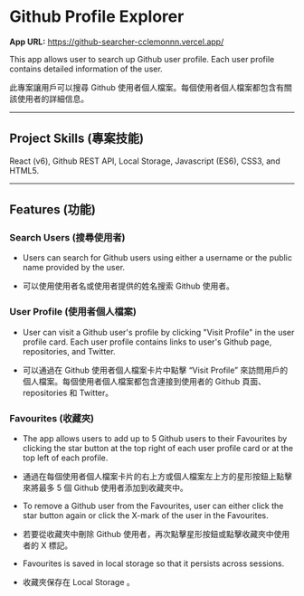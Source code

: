 # Github Profile Explorer

**App URL:** https://github-searcher-cclemonnn.vercel.app/

This app allows user to search up Github user profile. Each user profile contains detailed information of the user.

此專案讓用戶可以搜尋 Github 使用者個人檔案。每個使用者個人檔案都包含有關該使用者的詳細信息。

---

## Project Skills (專案技能)

React (v6), Github REST API, Local Storage, Javascript (ES6), CSS3, and HTML5.

---

## Features (功能)

### Search Users (搜尋使用者)

- Users can search for Github users using either a username or the public name provided by the user.

- 可以使用使用者名或使用者提供的姓名搜索 Github 使用者。

### User Profile (使用者個人檔案)

- User can visit a Github user's profile by clicking "Visit Profile" in the user profile card. Each user profile contains links to user's Github page, repositories, and Twitter.

- 可以通過在 Github 使用者個人檔案卡片中點擊 “Visit Profile” 來訪問用戶的個人檔案。每個使用者個人檔案都包含連接到使用者的 Github 頁面、repositories 和 Twitter。

### Favourites (收藏夾)

- The app allows users to add up to 5 Github users to their Favourites by clicking the star button at the top right of each user profile card or at the top left of each profile.

- 通過在每個使用者個人檔案卡片的右上方或個人檔案左上方的星形按鈕上點擊來將最多 5 個 Github 使用者添加到收藏夾中。

- To remove a Github user from the Favourites, user can either click the star button again or click the X-mark of the user in the Favourites.

- 若要從收藏夾中刪除 Github 使用者，再次點擊星形按鈕或點擊收藏夾中使用者的 X 標記。

- Favourites is saved in local storage so that it persists across sessions.

- 收藏夾保存在 Local Storage 。
